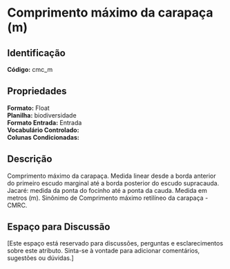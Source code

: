 # Comprimento máximo da carapaça (m)

## Identificação
**Código:** cmc_m

## Propriedades
**Formato:** Float  
**Planilha:** biodiversidade  
**Formato Entrada:** Entrada  
**Vocabulário Controlado:**   
**Colunas Condicionadas:**   

## Descrição
Comprimento máximo da carapaça. Medida linear desde a borda anterior do primeiro escudo marginal até a borda posterior do escudo supracauda. Jacaré: medida da ponta do focinho até a ponta da cauda. Medida em metros (m). Sinônimo de Comprimento máximo retilíneo da carapaça - CMRC.

## Espaço para Discussão
[Este espaço está reservado para discussões, perguntas e esclarecimentos sobre este atributo. Sinta-se à vontade para adicionar comentários, sugestões ou dúvidas.]
